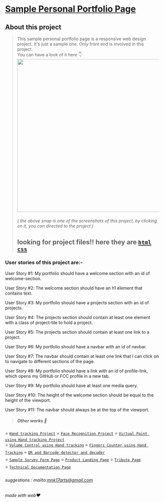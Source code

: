 # [Sample Personal Portfolio Page](https://codepen.io/mnk17arts/full/wvgdqya) 

## About this project
> This sample personal portfolio page is a responsive web design project. It's just a sample one. Only front end is involved in this project.<br/>
> You can have a look of it here 👇<br/>
> [<img height="500em" src="https://i.pinimg.com/564x/58/29/02/58290249c2c3c2b15f899b42b096b458.jpg" >](https://codepen.io/mnk17arts/full/wvgdqya) <br/>
> ###### ( the above snap is one of the screenshots of this project, by clicking on it, you can directed to the project )
> ## looking for project files!! here they are [`html`](https://github.com/mnk17arts/myHtmlCssJs/blob/main/personal-portfolio-page/personal-portfolio-page.html) [`css`](https://github.com/mnk17arts/myHtmlCssJs/blob/main/personal-portfolio-page/personal-portfolio-page.css)

### User stories of this project are:-
User Story #1: My portfolio should have a welcome section with an id of welcome-section.

User Story #2: The welcome section should have an h1 element that contains text.

User Story #3: My portfolio should have a projects section with an id of projects.

User Story #4: The projects section should contain at least one element with a class of project-tile to hold a project.

User Story #5: The projects section should contain at least one link to a project.

User Story #6: My portfolio should have a navbar with an id of navbar.

User Story #7: The navbar should contain at least one link that I can click on to navigate to different sections of the page.

User Story #8: My portfolio should have a link with an id of profile-link, which opens my GitHub or FCC profile in a new tab.

User Story #9: My portfolio should have at least one media query.

User Story #10: The height of the welcome section should be equal to the height of the viewport.

User Story #11: The navbar should always be at the top of the viewport.

> ##### Other works 🎊
⭐ [`Hand tracking Project`](https://github.com/mnk17arts/myPython/blob/main/opencv/hand-tracking-module/README.md) 
⭐ [`Face Recognition Project`](https://github.com/mnk17arts/myPython/blob/main/opencv/face-recognition-project/README.md) 
⭐ [`Virtual Paint using Hand tracking Project`]() <br/>
⭐ [`Volume Control using Hand tracking`]() 
⭐ [`Fingers Counter using Hand Tracking`]() 
⭐ [`QR and Barcode detector and decoder`]() <br/>
⭐ [`Sample Survey Form Page`](https://github.com/mnk17arts/myHtmlCssJs/tree/main/survey-form) 
⭐ [`Product Landing Page`](https://github.com/mnk17arts/myHtmlCssJs/tree/main/product-landing-page) 
⭐ [`Tribute Page`](https://github.com/mnk17arts/myHtmlCssJs/tree/main/tribute-page)  
⭐ [`Technical Documentation Page`](https://github.com/mnk17arts/myHtmlCssJs/tree/main/technical-documentation-page) 
 
###### suggestions : mailto:mnk17arts@gmail.com
###### made with web❤️
